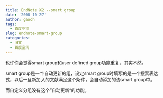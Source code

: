```yaml
---
title: EndNote X2 --smart group
date: '2008-10-27'
author: gaoch
tags:
  - 百度空间
slug: endnote-smart-group
categories:
  - 旧文
  - 百度空间
---
```


也许你会觉得smart group和user defined group功能重复，其实不然。  
  
smart group是一个自动更新的组，设定smart
group时填写的是一个搜索表达式，以后一旦新加入的文献满足这个条件，会自动添加的该smart
group中。  
  
而自定义分组没有这个”自动更新“的功能。
